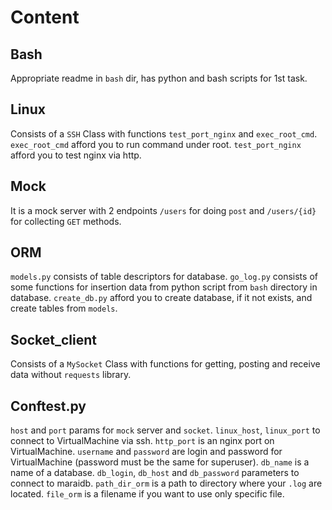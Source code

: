 # Content

## Bash

Appropriate readme in `bash` dir, has python and bash scripts for 1st task.

## Linux

Consists of a `SSH` Class with functions `test_port_nginx` and `exec_root_cmd`.
`exec_root_cmd` afford you to run command under root.
`test_port_nginx` afford you to test nginx via http.

## Mock

It is a mock server with 2 endpoints `/users` for doing `post` and `/users/{id}` for collecting `GET` methods.

## ORM

`models.py` consists of table descriptors for database.
`go_log.py` consists of some functions for insertion data from python script from `bash` directory in database.
`create_db.py` afford you to create database, if it not exists, and create tables from `models`.

## Socket_client

Consists of a `MySocket` Class with functions for getting, posting and receive data without `requests` library.

## Conftest.py

`host` and `port` params for `mock` server and `socket`.
`linux_host`, `linux_port` to connect to VirtualMachine via ssh.
`http_port` is an nginx port on VirtualMachine.
`username` and `password` are login and password for VirtualMachine (password must be the same for superuser).
`db_name` is a name of a database.
`db_login`, `db_host` and `db_password` parameters to connect to maraidb.
`path_dir_orm` is a path to directory where your `.log` are located.
`file_orm` is a filename if you want to use only specific file.




